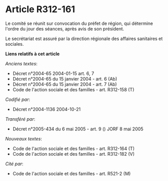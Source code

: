 # Article R312-161

Le comité se réunit sur convocation du préfet de région, qui détermine l'ordre du jour des séances, après avis de son
président.

Le secrétariat est assuré par la direction régionale des affaires sanitaires et sociales.

**Liens relatifs à cet article**

_Anciens textes_:

  - Décret n°2004-65 2004-01-15 art. 6, 7
  - Décret n°2004-65 du 15 janvier 2004 - art. 6 (Ab)
  - Décret n°2004-65 du 15 janvier 2004 - art. 7 (Ab)
  - Code de l'action sociale et des familles - art. R312-158 (T)

_Codifié par_:

  - Décret n°2004-1136 2004-10-21

_Transféré par_:

  - Décret n°2005-434 du 6 mai 2005 - art. 9 () JORF 8 mai 2005

_Nouveaux textes_:

  - Code de l'action sociale et des familles - art. R312-164 (T)
  - Code de l'action sociale et des familles - art. R312-182 (V)

_Cité par_:

  - Code de l'action sociale et des familles - art. R521-2 (M)
